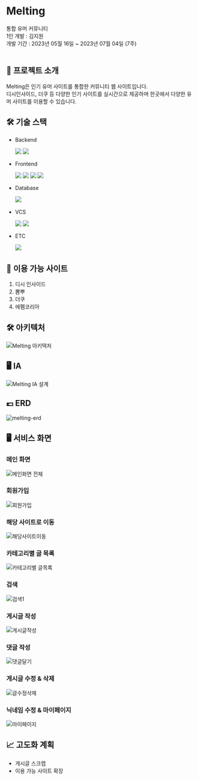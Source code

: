 # Melting
통합 유머 커뮤니티<br>
1인 개발 : 김지원<br>
개발 기간 :  2023년 05월 16일 ~ 2023년 07월 04일 (7주)<br><br>

## 📃 프로젝트 소개
Melting은 인기 유머 사이트를 통합한 커뮤니티 웹 사이트입니다.<br>
디시인사이드, 더쿠 등 다양한 인기 사이트를 실시간으로 제공하며 한곳에서 다양한 유머 사이트를 이용할 수 있습니다.


## 🛠 기술 스택
- <div>Backend </div>
&nbsp;&nbsp;&nbsp;&nbsp;&nbsp;
<img src="https://img.shields.io/badge/Spring-6DB33F?style=flat&logo=spring&logoColor=white">
<img src="https://img.shields.io/badge/SpringBoot-green?style=flat&logo=SpringBoot&logoColor=white"/>

- <div>Frontend </div>
&nbsp;&nbsp;&nbsp;&nbsp;&nbsp;
<img src="https://img.shields.io/badge/HTML-red?style=flat&logo=html5&logoColor=white"/>
<img src="https://img.shields.io/badge/CSS-blue?style=flat&logo=css3&logoColor=white"/>
<img src="https://img.shields.io/badge/JavaScript-yellow?style=flat&logo=JavaScript&logoColor=black"/>
<img src="https://img.shields.io/badge/jQuery-blue?style=flat&logo=jquery&logoColor=black"/>

- <div>Database </div>
&nbsp;&nbsp;&nbsp;&nbsp;&nbsp;
<img src="https://img.shields.io/badge/SQL Developer-F80000?style=flat&logo=oracle&logoColor=white">

- <div>VCS</div>
&nbsp;&nbsp;&nbsp;&nbsp;&nbsp;
<img src="https://img.shields.io/badge/Git-F05032?style=flat&logo=git&logoColor=white"/>
<img src="https://img.shields.io/badge/GitHub-black?style=flat&logo=github&logoColor=white"/>

- <div>ETC</div>
&nbsp;&nbsp;&nbsp;&nbsp;&nbsp;
<img src="https://img.shields.io/badge/Notion-white?style=flat&logo=Notion&logoColor=black"/>


## 📍 이용 가능 사이트
1. 디시 인사이드
2. 뽐뿌
3. 더쿠
4. 에펨코리아

## 🛠 아키텍처
![Melting 아키텍처](https://github.com/jijiji1299/Melting-Web/assets/116232841/03ffe87d-fa4e-4659-b461-f3dabd3c9e0e)

## 🖥 IA
![Melting IA 설계](https://github.com/jijiji1299/Melting-Web/assets/116232841/6a53e212-4125-458a-ad4e-9624afc1056e)

## 💷 ERD
![melting-erd](https://github.com/jijiji1299/Melting-Web/assets/116232841/b53fc858-c8da-444d-809c-a0364a5b5365)


## 🖥 서비스 화면
### 메인 화면
![메인화면 전체](https://github.com/jijiji1299/Melting-Web/assets/116232841/e5d2f0d0-c6c9-4858-88d2-4f7ebcd91f78)

### 회원가입
![회원가입](https://github.com/jijiji1299/Melting-Web/assets/116232841/8b7ac484-a001-454b-bc92-9bc264936511)

### 해당 사이트로 이동
![해당사이트이동](https://github.com/jijiji1299/Melting-Web/assets/116232841/aad5ebe6-ee47-490e-8df4-32db5d79ff1d)

### 카테고리별 글 목록
![카테고리별 글목록](https://github.com/jijiji1299/Melting-Web/assets/116232841/b436d9e4-9c62-47a9-b745-a977f1d434c5)

### 검색
![검색1](https://github.com/jijiji1299/Melting-Web/assets/116232841/b6d6712d-9ea8-496c-86b0-47588279ce8b)

### 게시글 작성
![게시글작성](https://github.com/jijiji1299/Melting-Web/assets/116232841/138fa9f8-7ea0-4d03-9d42-a54215652cc2)

### 댓글 작성
![댓글달기](https://github.com/jijiji1299/Melting-Web/assets/116232841/b767b5dc-8f0b-4d90-80ee-b0662dba0128)

### 게시글 수정 & 삭제
![글수정삭제](https://github.com/jijiji1299/Melting-Web/assets/116232841/53c7d23b-0bab-4c62-9e60-826766152908)

### 닉네임 수정 & 마이페이지
![마이페이지](https://github.com/jijiji1299/Melting-Web/assets/116232841/200c219c-eaa9-41fa-90c6-19383c66a3c6)



## 📈 고도화 계획
- 게시글 스크랩
- 이용 가능 사이트 확장


